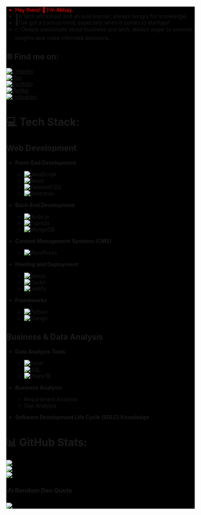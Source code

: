 <div style="background-color: #000;">
<ul>
 <li style="color:red">Hey there! 👋 I'm Abhay.</li>
<li>🌱A tech enthusiast and an avid learner, always hungry for knowledge.</li>
<li>🎯I've got a curious mind, especially when it comes to startups!</li>
<li>👉Deeply passionate about business and tech, always eager to uncover insights and make informed decisions.</li>
</ul>

## 🌐 Find me on:
[![Linkedin](https://img.shields.io/badge/Linkedin-%2300B3E6.svg?logo=Linkedin&logoColor=white)](https://www.linkedin.com/in/abhay-kumar-6586b220a/) <br>
[![Dev](https://img.shields.io/badge/Dev-%2300B3E6.svg?logo=Dev&logoColor=white)](https://dev.to/kumarabhay98)  
[![Portfolio](https://img.shields.io/badge/Portfolio-%2300B3E6.svg?logo=Portfolio&logoColor=white)](https://abhaykumarportfolio.netlify.app/)  
[![Twitter](https://img.shields.io/badge/Twitter-%2300B3E6.svg?logo=Twitter&logoColor=white)](https://twitter.com/KumarAbhay98)     
[![Instagram](https://img.shields.io/badge/Instagram-%2300B3E6.svg?logo=Instagram&logoColor=white)](https://www.instagram.com/abhay.sahil/)


# 💻 Tech Stack:
## Web Development
- **Front-End Development**
  - ![JavaScript](https://img.shields.io/badge/javascript-%2300B3E6.svg?style=flat&logo=javascript&logoColor=%23F7DF1E)
  - ![React](https://img.shields.io/badge/react-%2300B3E6.svg?style=flat&logo=react&logoColor=white)
  - ![TailwindCSS](https://img.shields.io/badge/tailwindcss-%2300B3E6.svg?style=flat&logo=tailwindcss&logoColor=white)
  - ![Bootstrap](https://img.shields.io/badge/bootstrap-%2300B3E6.svg?style=flat&logo=bootstrap&logoColor=white)

- **Back-End Development**
  - ![Node.js](https://img.shields.io/badge/Nodejs-%2300B3E6.svg?style=flat&logo=Nodejst&logoColor=%23F7DF1E)
  - ![Express](https://img.shields.io/badge/express-%2300B3E6.svg?style=flat&logo=express&logoColor=white)
  - ![MongoDB](https://img.shields.io/badge/MongoDB-%2300B3E6.svg?style=flat&logo=MongoDBt&logoColor=%23F7DF1E)

- **Content Management Systems (CMS)**
  - ![WordPress](https://img.shields.io/badge/wordpress-%2300B3E6.svg?style=flat&logo=wordpress&logoColor=white)

- **Hosting and Deployment**
  - ![Vercel](https://img.shields.io/badge/vercel-%2300B3E6.svg?style=flat&logo=vercel&logoColor=#00C7B7)
  - ![Cyclic](https://img.shields.io/badge/cyclic-%2300B3E6.svg?style=flat&logo=cyclic&logoColor=#00C7B7)
  - ![Netlify](https://img.shields.io/badge/netlify-%2300B3E6.svg?style=flat&logo=netlify&logoColor=#00C7B7)

- **Frameworks**
  - ![Python](https://img.shields.io/badge/python-%2300B3E6.svg?style=flat&logo=python&logoColor=white)
  - ![Django](https://img.shields.io/badge/django-%2300B3E6.svg?style=flat&logo=django&logoColor=white)

## Business & Data Analysis
- **Data Analysis Tools**
  - ![Excel](https://img.shields.io/badge/excel-%2300B3E6.svg?style=flat)
  - ![SQL](https://img.shields.io/badge/sql-%2300B3E6.svg?style=flat)
  - ![PowerBI](https://img.shields.io/badge/powerbi-%2300B3E6.svg?style=flat)

- **Business Analysis**
  - Requirement Analysis
  - Gap Analysis

- **Software Development Life Cycle (SDLC) Knowledge**

# 📊 GitHub Stats:
![](https://github-readme-stats.vercel.app/api?username=KumarAbhay98&theme=onedark&hide_border=true&include_all_commits=false&count_private=false)<br/>
![](https://github-readme-streak-stats.herokuapp.com/?user=KumarAbhay98&theme=onedark&hide_border=true)<br/>
![](https://github-readme-stats.vercel.app/api/top-langs/?username=KumarAbhay98&theme=onedark&hide_border=true&include_all_commits=false&count_private=false&layout=compact)


### ✍️ Random Dev Quote
![](https://quotes-github-readme.vercel.app/api?type=horizontal&theme=gruvbox)
</div>

